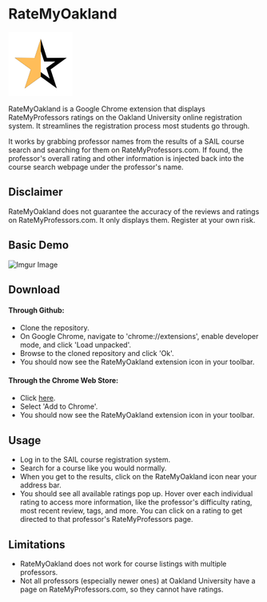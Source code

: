 # RateMyOakland
![Star Icon](images/ratemyo.png)


RateMyOakland is a Google Chrome extension that displays RateMyProfessors ratings on the Oakland University online registration system. It streamlines the registration process most students go through. 

It works by grabbing professor names from the results of a SAIL course search and searching for them on RateMyProfessors.com. If found, the professor's overall rating and other information is injected back into the course search webpage under the professor's name.

## Disclaimer

RateMyOakland does not guarantee the accuracy of the reviews and ratings on RateMyProfessors.com. It only displays them. Register at your own risk.

## Basic Demo
![Imgur Image](https://imgur.com/odQJ5B9.gif)

## Download
#### Through Github:
* Clone the repository.
* On Google Chrome, navigate to 'chrome://extensions', enable developer mode, and click 'Load unpacked'. 
* Browse to the cloned repository and click 'Ok'. 
* You should now see the RateMyOakland extension icon in your toolbar. 
#### Through the Chrome Web Store:
* Click [here](https://chrome.google.com/webstore/detail/ratemyoakland/omjlacjomlapnedalcdikdfmneeggcen?hl=en).
* Select 'Add to Chrome'.
* You should now see the RateMyOakland extension icon in your toolbar.

## Usage
* Log in to the SAIL course registration system.
* Search for a course like you would normally.
* When you get to the results, click on the RateMyOakland icon near your address bar. 
* You should see all available ratings pop up. Hover over each individual rating to access more information, like the professor's difficulty rating, most recent review, tags, and more. You can click on a rating to get directed to that professor's RateMyProfessors page.

## Limitations
* RateMyOakland does not work for course listings with multiple professors.
* Not all professors (especially newer ones) at Oakland University have a page on RateMyProfessors.com, so they cannot have ratings. 
